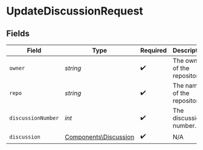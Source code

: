 # UpdateDiscussionRequest


## Fields

| Field                                                          | Type                                                           | Required                                                       | Description                                                    |
| -------------------------------------------------------------- | -------------------------------------------------------------- | -------------------------------------------------------------- | -------------------------------------------------------------- |
| `owner`                                                        | *string*                                                       | :heavy_check_mark:                                             | The owner of the repository.                                   |
| `repo`                                                         | *string*                                                       | :heavy_check_mark:                                             | The name of the repository.                                    |
| `discussionNumber`                                             | *int*                                                          | :heavy_check_mark:                                             | The discussion number.                                         |
| `discussion`                                                   | [Components\Discussion](../../Models/Components/Discussion.md) | :heavy_check_mark:                                             | N/A                                                            |